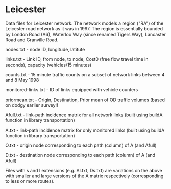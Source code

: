 # Leicester

Data files for Leicester network. The network models a region ("RA") of the Leicester road network as it was in 1997. The region is essentially bounded by London Road (A6), Waterloo Way (since renamed Tigers Way), Lancaster Road and Granville Road.

nodes.txt - node ID, longitude, latitute

links.txt - Link ID, from node, to node, Cost0 (free flow travel time in seconds), capacity (vehicles/15 minutes)

counts.txt - 15 minute traffic counts on a subset of network links between 4 and 8 May 1998

monitored-links.txt - ID of links equipped with vehicle counters 

priormean.txt - Origin, Destination, Prior mean of OD traffic volumes (based on dodgy earlier survey!)

Afull.txt - link-path incidence matrix for all network links (built using buildA function in library transportation)

A.txt - link-path incidence matrix for only monitored links (built using buildA function in library transportation)

O.txt - origin node corresponding to each path (column) of A (and Afull)

D.txt - destination node corresponding to each path (column) of A (and Afull)

Files with s and l extensions (e.g. Al.txt, Ds.txt) are variations on the above with smaller and large versions of the A matrix respectively (corresponding to less or more routes).





